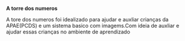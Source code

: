 **A torre dos numeros**

A tore dos numeros foi idealizado para ajudar e auxliar crianças da APAE(PCDS) e um sistema basico com imagems.Com ideia
de auxliar e ajudar essas crianças no ambiente de aprendizado 
